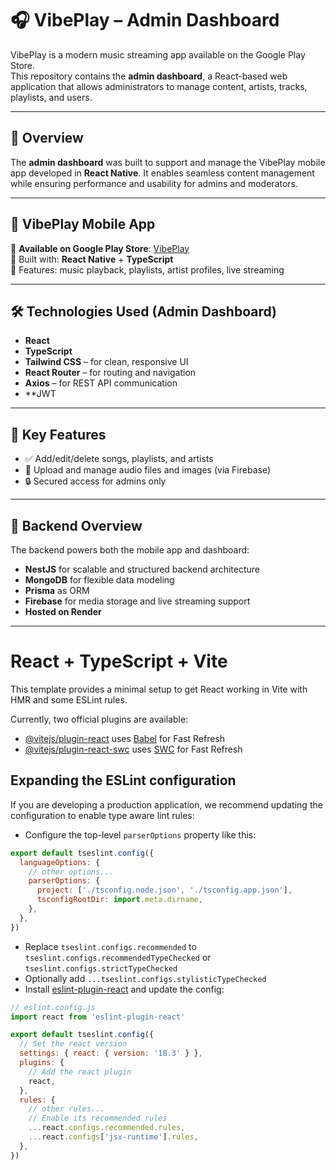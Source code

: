 # 🎧 VibePlay – Admin Dashboard

VibePlay is a modern music streaming app available on the Google Play Store.  
This repository contains the **admin dashboard**, a React-based web application that allows administrators to manage content, artists, tracks, playlists, and users.

---

## 🚀 Overview

The **admin dashboard** was built to support and manage the VibePlay mobile app developed in **React Native**. It enables seamless content management while ensuring performance and usability for admins and moderators.

---

## 📱 VibePlay Mobile App

🛒 **Available on Google Play Store**: [VibePlay](https://play.google.com/store/apps/details?id=com.fjuchristianvibes&hl=en_US)  
🧠 Built with: **React Native** + **TypeScript**  
🎵 Features: music playback, playlists, artist profiles, live streaming

---

## 🛠️ Technologies Used (Admin Dashboard)

- **React**
- **TypeScript**
- **Tailwind CSS** – for clean, responsive UI
- **React Router** – for routing and navigation
- **Axios** – for REST API communication
- **JWT 

---

## 🎯 Key Features

- ✅ Add/edit/delete songs, playlists, and artists  
- 📁 Upload and manage audio files and images (via Firebase)    
- 🔒 Secured access for admins only  

---

## 🧱 Backend Overview

The backend powers both the mobile app and dashboard:

- **NestJS** for scalable and structured backend architecture  
- **MongoDB** for flexible data modeling  
- **Prisma** as ORM  
- **Firebase** for media storage and live streaming support  
- **Hosted on Render**

---

# React + TypeScript + Vite

This template provides a minimal setup to get React working in Vite with HMR and some ESLint rules.

Currently, two official plugins are available:

- [@vitejs/plugin-react](https://github.com/vitejs/vite-plugin-react/blob/main/packages/plugin-react/README.md) uses [Babel](https://babeljs.io/) for Fast Refresh
- [@vitejs/plugin-react-swc](https://github.com/vitejs/vite-plugin-react-swc) uses [SWC](https://swc.rs/) for Fast Refresh

## Expanding the ESLint configuration

If you are developing a production application, we recommend updating the configuration to enable type aware lint rules:

- Configure the top-level `parserOptions` property like this:

```js
export default tseslint.config({
  languageOptions: {
    // other options...
    parserOptions: {
      project: ['./tsconfig.node.json', './tsconfig.app.json'],
      tsconfigRootDir: import.meta.dirname,
    },
  },
})
```

- Replace `tseslint.configs.recommended` to `tseslint.configs.recommendedTypeChecked` or `tseslint.configs.strictTypeChecked`
- Optionally add `...tseslint.configs.stylisticTypeChecked`
- Install [eslint-plugin-react](https://github.com/jsx-eslint/eslint-plugin-react) and update the config:

```js
// eslint.config.js
import react from 'eslint-plugin-react'

export default tseslint.config({
  // Set the react version
  settings: { react: { version: '18.3' } },
  plugins: {
    // Add the react plugin
    react,
  },
  rules: {
    // other rules...
    // Enable its recommended rules
    ...react.configs.recommended.rules,
    ...react.configs['jsx-runtime'].rules,
  },
})
```
